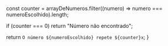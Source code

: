 const counter = arrayDeNumeros.filter((numero) => numero === numeroEscolhido).length;

if (counter === 0) return "Número não encontrado";

return `O número ${numeroEscolhido} repete ${counter}x`;
}